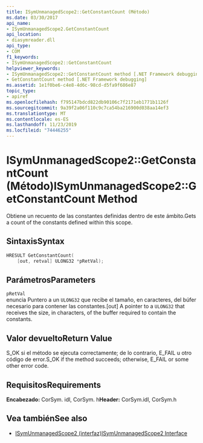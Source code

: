```yaml
---
title: ISymUnmanagedScope2::GetConstantCount (Método)
ms.date: 03/30/2017
api_name:
- ISymUnmanagedScope2.GetConstantCount
api_location:
- diasymreader.dll
api_type:
- COM
f1_keywords:
- ISymUnmanagedScope2::GetConstantCount
helpviewer_keywords:
- ISymUnmanagedScope2::GetConstantCount method [.NET Framework debugging]
- GetConstantCount method [.NET Framework debugging]
ms.assetid: 1e1f0be6-c4e8-4d6c-98cd-d5fa9f686e87
topic_type:
- apiref
ms.openlocfilehash: f795147bdcd822db90106c7f2171eb1771b1126f
ms.sourcegitcommit: 9a39f2a06f110c9c7ca54ba216900d038aa14ef3
ms.translationtype: MT
ms.contentlocale: es-ES
ms.lasthandoff: 11/23/2019
ms.locfileid: "74446255"
---
```

# <a name="isymunmanagedscope2getconstantcount-method"></a><span data-ttu-id="0d699-102">ISymUnmanagedScope2::GetConstantCount (Método)</span><span class="sxs-lookup"><span data-stu-id="0d699-102">ISymUnmanagedScope2::GetConstantCount Method</span></span>
<span data-ttu-id="0d699-103">Obtiene un recuento de las constantes definidas dentro de este ámbito.</span><span class="sxs-lookup"><span data-stu-id="0d699-103">Gets a count of the constants defined within this scope.</span></span>  
  
## <a name="syntax"></a><span data-ttu-id="0d699-104">Sintaxis</span><span class="sxs-lookup"><span data-stu-id="0d699-104">Syntax</span></span>  
  
```cpp  
HRESULT GetConstantCount(  
    [out, retval] ULONG32 *pRetVal);  
```  
  
## <a name="parameters"></a><span data-ttu-id="0d699-105">Parámetros</span><span class="sxs-lookup"><span data-stu-id="0d699-105">Parameters</span></span>  
 `pRetVal`  
 <span data-ttu-id="0d699-106">enuncia Puntero a un `ULONG32` que recibe el tamaño, en caracteres, del búfer necesario para contener las constantes.</span><span class="sxs-lookup"><span data-stu-id="0d699-106">[out] A pointer to a `ULONG32` that receives the size, in characters, of the buffer required to contain the constants.</span></span>  
  
## <a name="return-value"></a><span data-ttu-id="0d699-107">Valor devuelto</span><span class="sxs-lookup"><span data-stu-id="0d699-107">Return Value</span></span>  
 <span data-ttu-id="0d699-108">S_OK si el método se ejecuta correctamente; de lo contrario, E_FAIL u otro código de error.</span><span class="sxs-lookup"><span data-stu-id="0d699-108">S_OK if the method succeeds; otherwise, E_FAIL or some other error code.</span></span>  
  
## <a name="requirements"></a><span data-ttu-id="0d699-109">Requisitos</span><span class="sxs-lookup"><span data-stu-id="0d699-109">Requirements</span></span>  
 <span data-ttu-id="0d699-110">**Encabezado:** CorSym. idl, CorSym. h</span><span class="sxs-lookup"><span data-stu-id="0d699-110">**Header:** CorSym.idl, CorSym.h</span></span>  
  
## <a name="see-also"></a><span data-ttu-id="0d699-111">Vea también</span><span class="sxs-lookup"><span data-stu-id="0d699-111">See also</span></span>

- [<span data-ttu-id="0d699-112">ISymUnmanagedScope2 (interfaz)</span><span class="sxs-lookup"><span data-stu-id="0d699-112">ISymUnmanagedScope2 Interface</span></span>](../../../../docs/framework/unmanaged-api/diagnostics/isymunmanagedscope2-interface.md)

